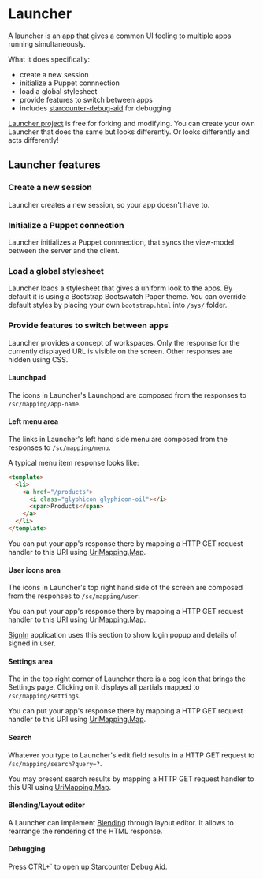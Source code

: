# Launcher

A launcher is an app that gives a common UI feeling to multiple apps running simultaneously.

What it does specifically:

* create a new session
* initialize a Puppet connnection
* load a global stylesheet
* provide features to switch between apps
* includes [starcounter-debug-aid](https://github.com/StarcounterSamples/starcounter-debug-aid) for debugging

[Launcher project](https://github.com/StarcounterApps/Launcher) is free for forking and modifying. You can create your own Launcher that does the same but looks differently. Or looks differently and acts differently!

## Launcher features

### Create a new session

Launcher creates a new session, so your app doesn't have to.

### Initialize a Puppet connection

Launcher initializes a Puppet connnection, that syncs the view-model between the server and the client.

### Load a global stylesheet

Launcher loads a stylesheet that gives a uniform look to the apps. By default it is using a Bootstrap Bootswatch Paper theme. You can override default styles by placing your own `bootstrap.html` into `/sys/` folder.

### Provide features to switch between apps

Launcher provides a concept of workspaces. Only the response for the currently displayed URL is visible on the screen. Other responses are hidden using CSS.

#### Launchpad

The icons in Launcher's Launchpad are composed from the responses to `/sc/mapping/app-name`.

#### Left menu area

The links in Launcher's left hand side menu are composed from the responses to `/sc/mapping/menu`.

A typical menu item response looks like:

```html
<template>
  <li>
    <a href="/products">
      <i class="glyphicon glyphicon-oil"></i>
      <span>Products</span>
    </a>
  </li>
</template>
```

You can put your app's response there by mapping a HTTP GET request handler to this URI using [UriMapping.Map](/guides/blending/uri-mapping).

#### User icons area

The icons in Launcher's top right hand side of the screen are composed from the responses to `/sc/mapping/user`.

You can put your app's response there by mapping a HTTP GET request handler to this URI using [UriMapping.Map](/guides/blending/uri-mapping).

[SignIn](https://github.com/StarcounterApps/SignIn) application uses this section to show login popup and details of signed in user.

#### Settings area

The in the top right corner of Launcher there is a cog icon that brings the Settings page. Clicking on it displays all partials mapped to `/sc/mapping/settings`.

You can put your app's response there by mapping a HTTP GET request handler to this URI using [UriMapping.Map](/guides/blending/uri-mapping).

#### Search

Whatever you type to Launcher's edit field results in a HTTP GET request to `/sc/mapping/search?query=?`.

You may present search results by mapping a HTTP GET request handler to this URI using [UriMapping.Map](/guides/blending/uri-mapping).

#### Blending/Layout editor

A Launcher can implement [Blending](/guides/blending/blending) through layout editor. It allows to rearrange the rendering of the HTML response.

#### Debugging

Press CTRL+&#96; to open up Starcounter Debug Aid.
